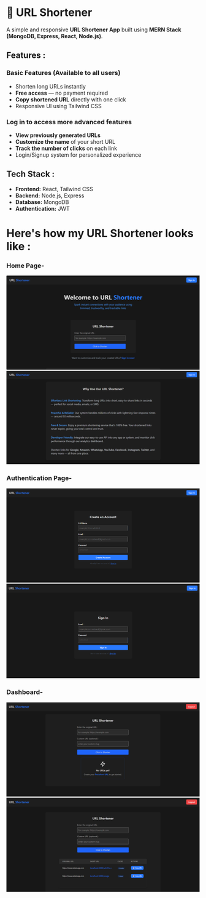 

# 🔗 URL Shortener

A simple and responsive **URL Shortener App** built using **MERN Stack (MongoDB, Express, React, Node.js)**.



## Features :

### Basic Features (Available to all users)
- Shorten long URLs instantly  
- **Free access** — no payment required  
- **Copy shortened URL** directly with one click   
- Responsive UI using Tailwind CSS  

### Log in to access more advanced features
- **View previously generated URLs**  
- **Customize the name** of your short URL  
- **Track the number of clicks** on each link  
- Login/Signup system for personalized experience 


##  Tech Stack :

- **Frontend:** React, Tailwind CSS  
- **Backend:** Node.js, Express  
- **Database:** MongoDB  
- **Authentication:** JWT  


# Here's how my URL Shortener looks like :

### Home Page-
![Homepage](./images/homepage1.png)
![Homepage](./images/homepage2.png)

### Authentication Page-
![Signuppage](./images/signup.png)
![Signinpage](./images/signin.png)

### Dashboard-
![Dashboardpage](./images/dashboard1.png)
![Dashboardpage](./images/dashboard2.png)
